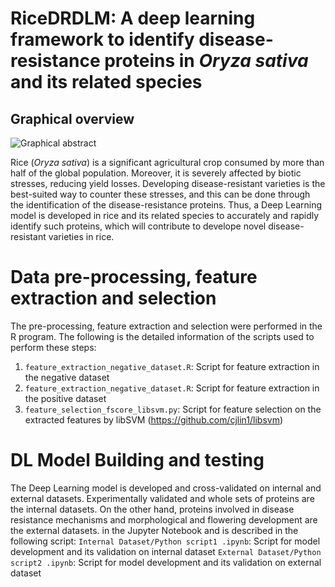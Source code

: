 #  RiceDRDLM: A deep learning framework to identify disease-resistance proteins in _Oryza sativa_ and its related species

## Graphical overview
![Graphical abstract](https://github.com/VedikaaDhiman/Deep-learning-based-model-predicting-resistance-proteins-in-rice-and-related-species/blob/main/Abstract.png?raw=true)

Rice (_Oryza sativa_) is a significant agricultural crop consumed by more than half of the global population. Moreover, it is severely affected by biotic stresses, reducing yield losses. Developing disease-resistant varieties is the best-suited way to counter these stresses, and this can be done through the identification of the disease-resistance proteins. Thus, a Deep Learning model is developed in rice and its related species to accurately and rapidly identify such proteins, which will contribute to develope novel disease-resistant varieties in rice.

# Data pre-processing, feature extraction and selection

The pre-processing, feature extraction and selection were performed in the R program. The following is the detailed information of the scripts used to perform these steps:
1. ```feature_extraction_negative_dataset.R```: Script for feature extraction in the negative dataset
2. ```feature_extraction_negative_dataset.R```: Script for feature extraction in the positive dataset
3. ```feature_selection_fscore_libsvm.py```: Script for feature selection on the extracted features by libSVM (https://github.com/cjlin1/libsvm)

# DL Model Building and testing

The Deep Learning model is developed and cross-validated on internal and external datasets. Experimentally validated and whole sets of proteins are the internal datasets. On the other hand, proteins involved in disease resistance mechanisms and morphological and flowering development are the external datasets. in the Jupyter Notebook and is described in the following script:
```Internal Dataset/Python script1 .ipynb```: Script for model development and its validation on internal dataset
```External Dataset/Python script2 .ipynb```: Script for model development and its validation on external dataset


